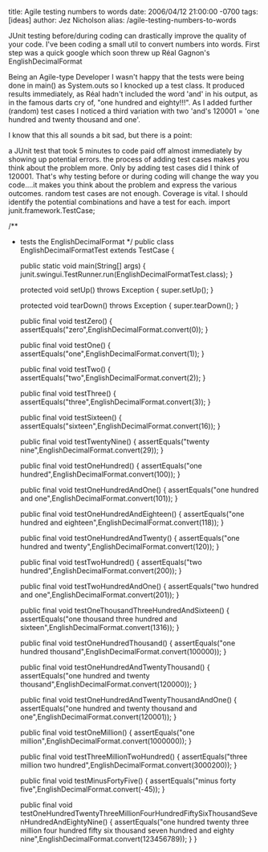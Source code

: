 title: Agile testing numbers to words
date: 2006/04/12 21:00:00 -0700
tags: [ideas]
author: Jez Nicholson
alias: /agile-testing-numbers-to-words

JUnit testing before/during coding can drastically improve the quality of your code. I've been coding a small util to convert numbers into words. First step was a quick google which soon threw up Réal Gagnon's EnglishDecimalFormat

Being an Agile-type Developer I wasn't happy that the tests were being done in main() as System.outs so I knocked up a test class. It produced results immediately, as Réal hadn't included the word 'and' in his output, as in the famous darts cry of, "one hundred and eighty!!!". As I added further (random) test cases I noticed a third variation with two 'and's 120001 = 'one hundred and twenty thousand and one'.

I know that this all sounds a bit sad, but there is a point:

a JUnit test that took 5 minutes to code paid off almost immediately by showing up potential errors.
the process of adding test cases makes you think about the problem more. Only by adding test cases did I think of 120001. That's why testing before or during coding will change the way you code....it makes you think about the problem and express the various outcomes.
random test cases are not enough. Coverage is vital. I should identify the potential combinations and have a test for each.
import junit.framework.TestCase;

/**
 * tests the EnglishDecimalFormat
 */
public class EnglishDecimalFormatTest extends TestCase {

    public static void main(String[] args) {
        junit.swingui.TestRunner.run(EnglishDecimalFormatTest.class);
    }

    protected void setUp() throws Exception {
        super.setUp();
    }

    protected void tearDown() throws Exception {
        super.tearDown();
    }

    public final void testZero() {
      assertEquals("zero",EnglishDecimalFormat.convert(0));
    }

    public final void testOne() {
      assertEquals("one",EnglishDecimalFormat.convert(1));
    }

    public final void testTwo() {
      assertEquals("two",EnglishDecimalFormat.convert(2));
    }

    public final void testThree() {
      assertEquals("three",EnglishDecimalFormat.convert(3));
    }

    public final void testSixteen() {
      assertEquals("sixteen",EnglishDecimalFormat.convert(16));
    }

    public final void testTwentyNine() {
      assertEquals("twenty nine",EnglishDecimalFormat.convert(29));
    }

    public final void testOneHundred() {
      assertEquals("one hundred",EnglishDecimalFormat.convert(100));
    }

    public final void testOneHundredAndOne() {
      assertEquals("one hundred and one",EnglishDecimalFormat.convert(101));
    }

    public final void testOneHundredAndEighteen() {
      assertEquals("one hundred and eighteen",EnglishDecimalFormat.convert(118));
    }

    public final void testOneHundredAndTwenty() {
      assertEquals("one hundred and twenty",EnglishDecimalFormat.convert(120));
    }

    public final void testTwoHundred() {
      assertEquals("two hundred",EnglishDecimalFormat.convert(200));
    }

    public final void testTwoHundredAndOne() {
      assertEquals("two hundred and one",EnglishDecimalFormat.convert(201));
    }

    public final void testOneThousandThreeHundredAndSixteen() {
      assertEquals("one thousand three hundred and sixteen",EnglishDecimalFormat.convert(1316));
    }

    public final void testOneHundredThousand() {
      assertEquals("one hundred thousand",EnglishDecimalFormat.convert(100000));
    }

    public final void testOneHundredAndTwentyThousand() {
      assertEquals("one hundred and twenty thousand",EnglishDecimalFormat.convert(120000));
    }

    public final void testOneHundredAndTwentyThousandAndOne() {
      assertEquals("one hundred and twenty thousand and one",EnglishDecimalFormat.convert(120001));
    }

    public final void testOneMillion() {
      assertEquals("one million",EnglishDecimalFormat.convert(1000000));
    }

    public final void testThreeMillionTwoHundred() {
      assertEquals("three million two hundred",EnglishDecimalFormat.convert(3000200));
    }

    public final void testMinusFortyFive() {
      assertEquals("minus forty five",EnglishDecimalFormat.convert(-45));
    }

    public final void testOneHundredTwentyThreeMillionFourHundredFiftySixThousandSevenHundredAndEightyNine() {
      assertEquals("one hundred twenty three million four hundred fifty six thousand seven hundred and eighty nine",EnglishDecimalFormat.convert(123456789));
    }
}